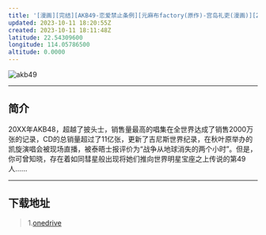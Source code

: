 ```yaml
---
title: '[漫画][完结][AKB49-恋爱禁止条例][元麻布factory(原作)-宫岛礼吏(漫画)][262话+3番外]'
updated: 2023-10-11 18:20:55Z
created: 2023-10-11 18:11:48Z
latitude: 22.54309600
longitude: 114.05786500
altitude: 0.0000
---
```


![akb49](https://i.postimg.cc/HxvrQQT9/8d5494eef01f3a294e44d14a9b25bc315d607ca1.webp)
***
## 简介
20XX年AKB48，超越了披头士，销售量最高的唱集在全世界达成了销售2000万张的记录，CD的总销量超过了11亿张，更新了吉尼斯世界纪录，在秋叶原举办的凯旋演唱会被现场直播，被泰晤士报评价为“战争从地球消失的两个小时”。但是，你可曾知晓，存在着如同彗星般出现将她们推向世界明星宝座之上传说的第49人...... 
***
## 下载地址
>  1.[onedrive](https://ltld-my.sharepoint.com/:u:/g/personal/acgn_ltld_onmicrosoft_com/EbaU5eiW0EFFvK7r7jqedOYBg5yAcaxw4aZ6CH1ZNmktAg)
>  